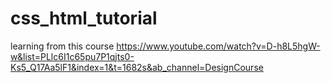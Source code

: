 # css_html_tutorial
learning from this course
https://www.youtube.com/watch?v=D-h8L5hgW-w&list=PLlc6I1c65pu7P1qjts0-Ks5_Q17Aa5lF1&index=1&t=1682s&ab_channel=DesignCourse
